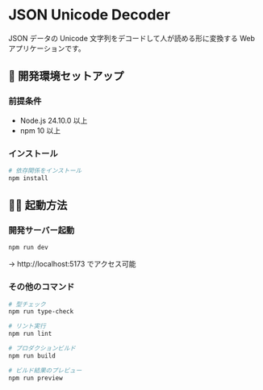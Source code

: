 # JSON Unicode Decoder

JSON データの Unicode 文字列をデコードして人が読める形に変換する Web アプリケーションです。

## 🚀 開発環境セットアップ

### 前提条件

- Node.js 24.10.0 以上
- npm 10 以上

### インストール

```bash
# 依存関係をインストール
npm install
```

## 🏃‍♂️ 起動方法

### 開発サーバー起動

```bash
npm run dev
```

→ http://localhost:5173 でアクセス可能

### その他のコマンド

```bash
# 型チェック
npm run type-check

# リント実行
npm run lint

# プロダクションビルド
npm run build

# ビルド結果のプレビュー
npm run preview
```
